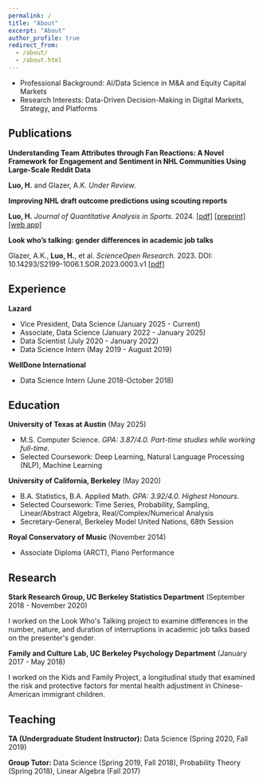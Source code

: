 ```yaml
---
permalink: /
title: "About"
excerpt: "About"
author_profile: true
redirect_from: 
  - /about/
  - /about.html
---
```


- Professional Background: AI/Data Science in M&A and Equity Capital Markets
- Research Interests: Data-Driven Decision-Making in Digital Markets, Strategy, and Platforms

## Publications

**Understanding Team Attributes through Fan Reactions: A Novel Framework for Engagement and Sentiment in NHL Communities Using Large-Scale Reddit Data**

**Luo, H.** and Glazer, A.K. *Under Review.*

**Improving NHL draft outcome predictions using scouting reports**

**Luo, H.** *Journal of Quantitative Analysis in Sports.* 2024. [[pdf]](https://doi.org/10.1515/jqas-2024-0047) [[preprint]](../assets/files/NHL_Draft_Scouting_Reports.pdf) [[web app]](https://nhldraft.streamlit.app/)

**Look who’s talking: gender differences in academic job talks**

Glazer, A.K., **Luo, H.**, et al. *ScienceOpen Research.* 2023. DOI: 10.14293/S2199-1006.1.SOR.2023.0003.v1 [[pdf]](https://www.scienceopen.com/hosted-document?doi=10.14293/S2199-1006.1.SOR.2023.0003.v1)

## Experience

**Lazard**

  - Vice President, Data Science (January 2025 - Current)
  - Associate, Data Science (January 2022 - January 2025)
  - Data Scientist (July 2020 - January 2022)
  - Data Science Intern (May 2019 - August 2019)

**WellDone International**

  - Data Science Intern (June 2018-October 2018)

## Education

**University of Texas at Austin** (May 2025)

- M.S. Computer Science. *GPA: 3.87/4.0. Part-time studies while working full-time.*
- Selected Coursework: Deep Learning, Natural Language Processing (NLP), Machine Learning

**University of California, Berkeley** (May 2020)

- B.A. Statistics, B.A. Applied Math. *GPA: 3.92/4.0. Highest Honours.*
- Selected Coursework: Time Series, Probability, Sampling, Linear/Abstract Algebra, Real/Complex/Numerical Analysis
- Secretary-General, Berkeley Model United Nations, 68th Session

**Royal Conservatory of Music** (November 2014)

- Associate Diploma (ARCT), Piano Performance

## Research

**Stark Research Group, UC Berkeley Statistics Department** (September 2018 - November 2020)

I worked on the Look Who's Talking project to examine differences in the number, nature, and duration of interruptions in academic job talks based on the presenter's gender.

**Family and Culture Lab, UC Berkeley Psychology Department** (January 2017 - May 2018)

I worked on the Kids and Family Project, a longitudinal study that examined the risk and protective factors for mental health adjustment in Chinese-American immigrant children.

## Teaching

**TA (Undergraduate Student Instructor):** Data Science (Spring 2020, Fall 2019)

**Group Tutor:** Data Science (Spring 2019, Fall 2018), Probability Theory (Spring 2018), Linear Algebra (Fall 2017)
